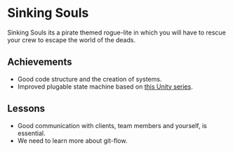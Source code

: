 # Sinking Souls
Sinking Souls its a pirate themed rogue-lite in which you will have to rescue your crew to escape the world of the deads.

## Achievements
- Good code structure and the creation of systems.
- Improved plugable state machine based on [this Unity series](https://unity3d.com/learn/tutorials/topics/navigation/finite-state-ai-delegate-pattern).

## Lessons
- Good communication with clients, team members and yourself, is essential.
- We need to learn more about git-flow.
